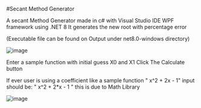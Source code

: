 #Secant Method Generator

A secant Method Generator made in c# with Visual Studio IDE WPF framework using .NET 8
It generates the new root with percentage error

(Executable file can be found on Output under net8.0-windows directory)

![image](https://github.com/1ogix/Secant_Method_Generator/assets/140695651/16541a5a-70ae-4fe6-9482-932812ce8aa9)

Enter a sample function with initial guess X0 and X1
Click The Calculate button

If ever user is using a coefficient like a sample function " x^2 + 2x - 1" 
input should be:
" x^2 + 2*x - 1 "
this is due to Math Library

![image](https://github.com/1ogix/Secant_Method_Generator/assets/140695651/35862ecd-86a5-4c6f-b7b3-a4947cf67ce2)
